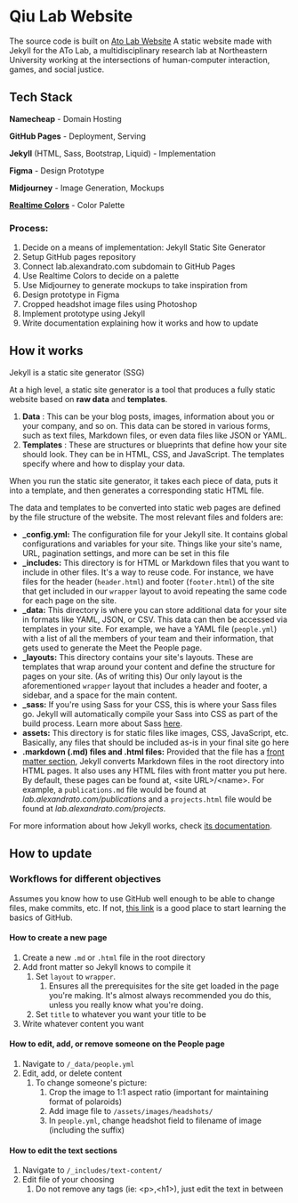 # Qiu Lab Website

The source code is built on [Ato Lab Website](https://github.com/ato-neulab/Lab-Website)
A static website made with Jekyll for the ATo Lab, a multidisciplinary research lab at Northeastern University working at the intersections of human-computer interaction, games, and social justice.

## Tech Stack

**Namecheap** - Domain Hosting

**GitHub Pages** - Deployment, Serving

**Jekyll** (HTML, Sass, Bootstrap, Liquid) - Implementation

**Figma** - Design Prototype

**Midjourney** - Image Generation, Mockups

[**Realtime Colors**](https://realtimecolors.com/) - Color Palette

### Process:

1. Decide on a means of implementation: Jekyll Static Site Generator
2. Setup GitHub pages repository
3. Connect lab.alexandrato.com subdomain to GitHub Pages
4. Use Realtime Colors to decide on a palette
5. Use Midjourney to generate mockups to take inspiration from
6. Design prototype in Figma
7. Cropped headshot image files using Photoshop
8. Implement prototype using Jekyll
9. Write documentation explaining how it works and how to update

## How it works

Jekyll is a static site generator (SSG)

At a high level, a static site generator is a tool that produces a fully static website based on **raw data** and **templates**.

1. **Data** : This can be your blog posts, images, information about you or your company, and so on. This data can be stored in various forms, such as text files, Markdown files, or even data files like JSON or YAML.
2. **Templates** : These are structures or blueprints that define how your site should look. They can be in HTML, CSS, and JavaScript. The templates specify where and how to display your data.

When you run the static site generator, it takes each piece of data, puts it into a template, and then generates a corresponding static HTML file.

The data and templates to be converted into static web pages are defined by the file structure of the website. The most relevant files and folders are:

- **\_config.yml:** The configuration file for your Jekyll site. It contains global configurations and variables for your site. Things like your site's name, URL, pagination settings, and more can be set in this file
- **\_includes:** This directory is for HTML or Markdown files that you want to include in other files. It's a way to reuse code. For instance, we have files for the header (`header.html`) and footer (`footer.html`) of the site that get included in our `wrapper` layout to avoid repeating the same code for each page on the site.
- **\_data:** This directory is where you can store additional data for your site in formats like YAML, JSON, or CSV. This data can then be accessed via templates in your site. For example, we have a YAML file (`people.yml`) with a list of all the members of your team and their information, that gets used to generate the Meet the People page.
- **\_layouts:** This directory contains your site's layouts. These are templates that wrap around your content and define the structure for pages on your site. (As of writing this) Our only layout is the aforementioned `wrapper` layout that includes a header and footer, a sidebar, and a space for the main content.
- **\_sass:** If you're using Sass for your CSS, this is where your Sass files go. Jekyll will automatically compile your Sass into CSS as part of the build process. Learn more about Sass [here](https://sass-lang.com/documentation/).
- **assets:** This directory is for static files like images, CSS, JavaScript, etc. Basically, any files that should be included as-is in your final site go here
- **.markdown (.md) files and .html files:** Provided that the file has a [front matter section](https://jekyllrb.com/docs/front-matter/), Jekyll converts Markdown files in the root directory into HTML pages. It also uses any HTML files with front matter you put here. By default, these pages can be found at, \<site URL\>/\<name\>. For example, a `publications.md` file would be found at _lab.alexandrato.com/publications_ and a `projects.html` file would be found at _lab.alexandrato.com/projects_.

For more information about how Jekyll works, check [its documentation](https://jekyllrb.com/docs/).

## How to update

### Workflows for different objectives

Assumes you know how to use GitHub well enough to be able to change files, make commits, etc. If not, [this link](https://docs.github.com/en/get-started/quickstart/hello-world) is a good place to start learning the basics of GitHub.

#### How to create a new page

1. Create a new `.md` or `.html` file in the root directory
2. Add front matter so Jekyll knows to compile it
   1. Set `layout` to `wrapper`.
      1. Ensures all the prerequisites for the site get loaded in the page you're making. It's almost always recommended you do this, unless you really know what you're doing.
   2. Set `title` to whatever you want your title to be
3. Write whatever content you want

#### How to edit, add, or remove someone on the People page

1. Navigate to `/_data/people.yml`
2. Edit, add, or delete content
   1. To change someone's picture:
      1. Crop the image to 1:1 aspect ratio (important for maintaining format of polaroids)
      2. Add image file to `/assets/images/headshots/`
      3. In `people.yml`, change headshot field to filename of image (including the suffix)

#### How to edit the text sections

1. Navigate to `/_includes/text-content/`
2. Edit file of your choosing
   1. Do not remove any tags (ie: \<p\>,\<h1\>), just edit the text in between
